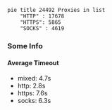 
```mermaid
pie title 24492 Proxies in list
    "HTTP" : 17678
    "HTTPS": 5865
    "SOCKS" : 4619
```

### Some Info
#### Average Timeout

- mixed: 4.7s
- http: 2.8s
- https: 7.6s
- socks: 6.3s